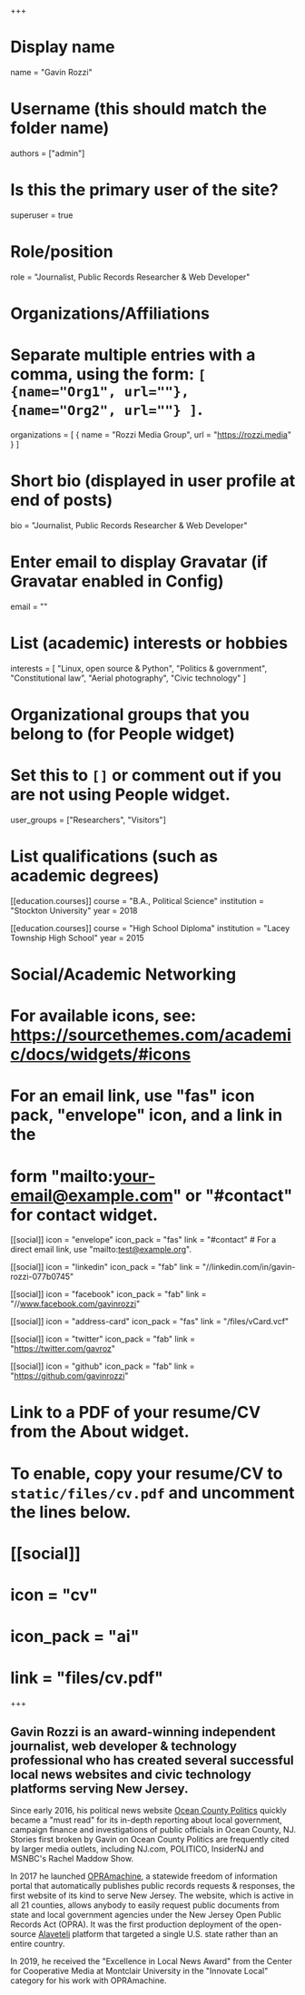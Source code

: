 +++
# Display name
name = "Gavin Rozzi"

# Username (this should match the folder name)
authors = ["admin"]

# Is this the primary user of the site?
superuser = true

# Role/position
role = "Journalist, Public Records Researcher & Web Developer"

# Organizations/Affiliations
#   Separate multiple entries with a comma, using the form: `[ {name="Org1", url=""}, {name="Org2", url=""} ]`.
organizations = [ { name = "Rozzi Media Group", url = "https://rozzi.media" } ]

# Short bio (displayed in user profile at end of posts)
bio = "Journalist, Public Records Researcher & Web Developer"

# Enter email to display Gravatar (if Gravatar enabled in Config)
email = ""

# List (academic) interests or hobbies
interests = [
  "Linux, open source & Python",
    "Politics & government",
    "Constitutional law",
    "Aerial photography",
    "Civic technology"
]

# Organizational groups that you belong to (for People widget)
#   Set this to `[]` or comment out if you are not using People widget.
user_groups = ["Researchers", "Visitors"]

# List qualifications (such as academic degrees)
[[education.courses]]
  course = "B.A., Political Science"
  institution = "Stockton University"
  year = 2018

[[education.courses]]
  course = "High School Diploma"
  institution = "Lacey Township High School"
  year = 2015

# Social/Academic Networking
# For available icons, see: https://sourcethemes.com/academic/docs/widgets/#icons
#   For an email link, use "fas" icon pack, "envelope" icon, and a link in the
#   form "mailto:your-email@example.com" or "#contact" for contact widget.

[[social]]
  icon = "envelope"
  icon_pack = "fas"
  link = "#contact"  # For a direct email link, use "mailto:test@example.org".

[[social]]
  icon = "linkedin"
  icon_pack = "fab"
  link = "//linkedin.com/in/gavin-rozzi-077b0745"

[[social]]
  icon = "facebook"
  icon_pack = "fab"
  link = "//www.facebook.com/gavinrozzi"

[[social]]
  icon = "address-card"
  icon_pack = "fas"
  link = "/files/vCard.vcf"

[[social]]
  icon = "twitter"
  icon_pack = "fab"
  link = "https://twitter.com/gavroz"

[[social]]
  icon = "github"
  icon_pack = "fab"
  link = "https://github.com/gavinrozzi"

# Link to a PDF of your resume/CV from the About widget.
# To enable, copy your resume/CV to `static/files/cv.pdf` and uncomment the lines below.
# [[social]]
#   icon = "cv"
#   icon_pack = "ai"
#   link = "files/cv.pdf"

+++

## <strong>Gavin Rozzi</strong> is an award-winning independent journalist, web developer & technology professional who has created several successful local news websites and civic technology platforms serving New Jersey. 

Since early 2016, his political news website [Ocean County Politics](https://politicsoc.com) quickly became a "must read" for its in-depth reporting about local government, campaign finance and investigations of public officials in Ocean County, NJ. Stories first broken by Gavin on Ocean County Politics are frequently cited by larger media outlets, including NJ.com, POLITICO, InsiderNJ and MSNBC's Rachel Maddow Show.

In 2017 he launched [OPRAmachine](https://opramachine.com/), a statewide freedom of information portal that automatically publishes public records requests & responses, the first website of its kind to serve New Jersey. The website, which is active in all 21 counties, allows anybody to easily request public documents from state and local government agencies under the New Jersey Open Public Records Act (OPRA).  It was the first production deployment of the open-source [Alaveteli](https://www.mysociety.org/2017/12/06/introducing-opramachine-tackling-political-corruption-in-new-jersey/) platform that targeted a single U.S. state rather than an entire country.

In 2019, he received the "Excellence in Local News Award" from the Center for Cooperative Media at Montclair University in the "Innovate Local" category for his work with OPRAmachine.
